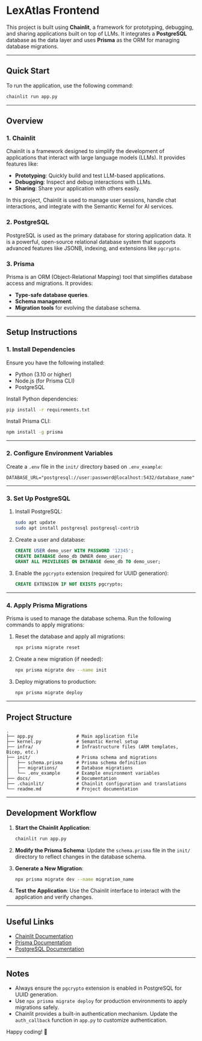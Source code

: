 # LexAtlas Frontend

This project is built using **Chainlit**, a framework for prototyping, debugging, and sharing applications built on top of LLMs. It integrates a **PostgreSQL** database as the data layer and uses **Prisma** as the ORM for managing database migrations.

---

##  Quick Start

To run the application, use the following command:

```bash
chainlit run app.py
```

---

##  Overview

### 1. **Chainlit**
Chainlit is a framework designed to simplify the development of applications that interact with large language models (LLMs). It provides features like:
- **Prototyping**: Quickly build and test LLM-based applications.
- **Debugging**: Inspect and debug interactions with LLMs.
- **Sharing**: Share your application with others easily.

In this project, Chainlit is used to manage user sessions, handle chat interactions, and integrate with the Semantic Kernel for AI services.

### 2. **PostgreSQL**
PostgreSQL is used as the primary database for storing application data. It is a powerful, open-source relational database system that supports advanced features like JSONB, indexing, and extensions like `pgcrypto`.

### 3. **Prisma**
Prisma is an ORM (Object-Relational Mapping) tool that simplifies database access and migrations. It provides:
- **Type-safe database queries**.
- **Schema management**.
- **Migration tools** for evolving the database schema.

---

##  Setup Instructions

### 1. Install Dependencies
Ensure you have the following installed:
- Python (3.10 or higher)
- Node.js (for Prisma CLI)
- PostgreSQL

Install Python dependencies:
```bash
pip install -r requirements.txt
```

Install Prisma CLI:
```bash
npm install -g prisma
```

---

### 2. Configure Environment Variables
Create a `.env` file in the `init/` directory based on `.env_example`:

```env
DATABASE_URL="postgresql://user:password@localhost:5432/database_name"
```

---

### 3. Set Up PostgreSQL
1. Install PostgreSQL:
   ```bash
   sudo apt update
   sudo apt install postgresql postgresql-contrib
   ```
2. Create a user and database:
   ```sql
   CREATE USER demo_user WITH PASSWORD '12345';
   CREATE DATABASE demo_db OWNER demo_user;
   GRANT ALL PRIVILEGES ON DATABASE demo_db TO demo_user;
   ```

3. Enable the `pgcrypto` extension (required for UUID generation):
   ```sql
   CREATE EXTENSION IF NOT EXISTS pgcrypto;
   ```

---

### 4. Apply Prisma Migrations
Prisma is used to manage the database schema. Run the following commands to apply migrations:

1. Reset the database and apply all migrations:
   ```bash
   npx prisma migrate reset
   ```

2. Create a new migration (if needed):
   ```bash
   npx prisma migrate dev --name init
   ```

3. Deploy migrations to production:
   ```bash
   npx prisma migrate deploy
   ```

---

##  Project Structure

```
.
├── app.py                # Main application file
├── kernel.py             # Semantic Kernel setup
├── infra/                # Infrastructure files (ARM templates, Bicep, etc.)
├── init/                 # Prisma schema and migrations
│   ├── schema.prisma     # Prisma schema definition
│   ├── migrations/       # Database migrations
│   └── .env_example      # Example environment variables
├── docs/                 # Documentation
├── .chainlit/            # Chainlit configuration and translations
└── readme.md             # Project documentation
```

---

##  Development Workflow

1. **Start the Chainlit Application**:
   ```bash
   chainlit run app.py
   ```

2. **Modify the Prisma Schema**:
   Update the `schema.prisma` file in the `init/` directory to reflect changes in the database schema.

3. **Generate a New Migration**:
   ```bash
   npx prisma migrate dev --name migration_name
   ```

4. **Test the Application**:
   Use the Chainlit interface to interact with the application and verify changes.

---

##  Useful Links

- [Chainlit Documentation](https://docs.chainlit.io)
- [Prisma Documentation](https://www.prisma.io/docs)
- [PostgreSQL Documentation](https://www.postgresql.org/docs/)

---

##  Notes

- Always ensure the `pgcrypto` extension is enabled in PostgreSQL for UUID generation.
- Use `npx prisma migrate deploy` for production environments to apply migrations safely.
- Chainlit provides a built-in authentication mechanism. Update the `auth_callback` function in `app.py` to customize authentication.

Happy coding! 🚀